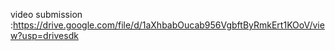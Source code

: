 video submission :https://drive.google.com/file/d/1aXhbabOucab956VgbftByRmkErt1KOoV/view?usp=drivesdk  
